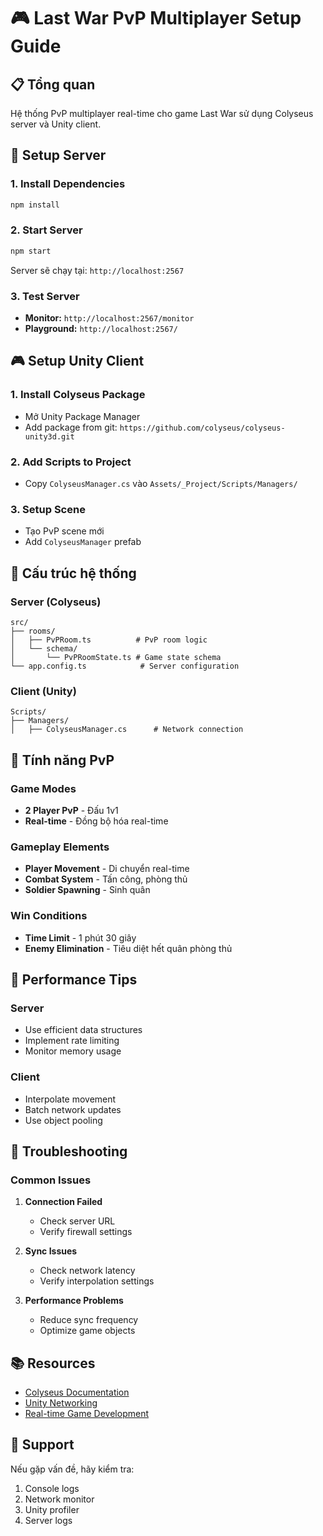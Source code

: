 # 🎮 Last War PvP Multiplayer Setup Guide

## 📋 **Tổng quan**
Hệ thống PvP multiplayer real-time cho game Last War sử dụng Colyseus server và Unity client.

## 🚀 **Setup Server**

### 1. **Install Dependencies**
```bash
npm install
```

### 2. **Start Server**
```bash
npm start
```

Server sẽ chạy tại: `http://localhost:2567`

### 3. **Test Server**
- **Monitor:** `http://localhost:2567/monitor`
- **Playground:** `http://localhost:2567/`

## 🎮 **Setup Unity Client**

### 1. **Install Colyseus Package**
- Mở Unity Package Manager
- Add package from git: `https://github.com/colyseus/colyseus-unity3d.git`

### 2. **Add Scripts to Project**
- Copy `ColyseusManager.cs` vào `Assets/_Project/Scripts/Managers/`

### 3. **Setup Scene**
- Tạo PvP scene mới
- Add `ColyseusManager` prefab

## 🔧 **Cấu trúc hệ thống**

### **Server (Colyseus)**
```
src/
├── rooms/
│   ├── PvPRoom.ts          # PvP room logic
│   └── schema/
│       └── PvPRoomState.ts # Game state schema
└── app.config.ts            # Server configuration
```

### **Client (Unity)**
```
Scripts/
├── Managers/
│   ├── ColyseusManager.cs      # Network connection
```

## 🎯 **Tính năng PvP**

### **Game Modes**
- **2 Player PvP** - Đấu 1v1
- **Real-time** - Đồng bộ hóa real-time

### **Gameplay Elements**
- **Player Movement** - Di chuyển real-time
- **Combat System** - Tấn công, phòng thủ
- **Soldier Spawning** - Sinh quân

### **Win Conditions**
- **Time Limit** - 1 phút 30 giây
- **Enemy Elimination** - Tiêu diệt hết quân phòng thủ

## 📱 **Performance Tips**

### **Server**
- Use efficient data structures
- Implement rate limiting
- Monitor memory usage

### **Client**
- Interpolate movement
- Batch network updates
- Use object pooling

## 🐛 **Troubleshooting**

### **Common Issues**
1. **Connection Failed**
   - Check server URL
   - Verify firewall settings

2. **Sync Issues**
   - Check network latency
   - Verify interpolation settings

3. **Performance Problems**
   - Reduce sync frequency
   - Optimize game objects

## 📚 **Resources**
- [Colyseus Documentation](https://docs.colyseus.io/)
- [Unity Networking](https://docs.unity3d.com/Manual/UNet.html)
- [Real-time Game Development](https://gamedev.stackexchange.com/)

## 🤝 **Support**
Nếu gặp vấn đề, hãy kiểm tra:
1. Console logs
2. Network monitor
3. Unity profiler
4. Server logs
